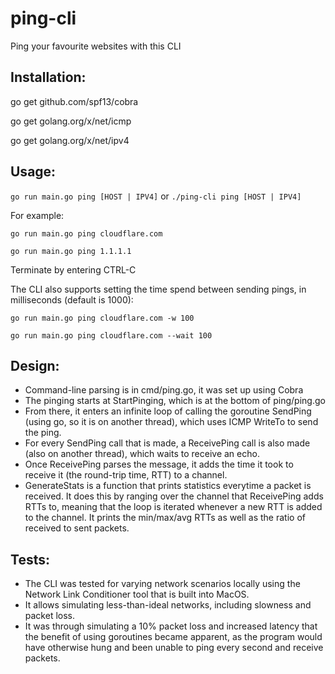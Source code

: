 # ping-cli
Ping your favourite websites with this CLI

## Installation:

go get github.com/spf13/cobra

go get golang.org/x/net/icmp

go get golang.org/x/net/ipv4

## Usage:

`go run main.go ping [HOST | IPV4]` or `./ping-cli ping [HOST | IPV4]`

For example:

`go run main.go ping cloudflare.com`

`go run main.go ping 1.1.1.1`

Terminate by entering CTRL-C

The CLI also supports setting the time spend between sending pings, in milliseconds (default is 1000):

`go run main.go ping cloudflare.com -w 100`

`go run main.go ping cloudflare.com --wait 100`

## Design:

- Command-line parsing is in cmd/ping.go, it was set up using Cobra
- The pinging starts at StartPinging, which is at the bottom of ping/ping.go
- From there, it enters an infinite loop of calling the goroutine SendPing (using go, so it is on another thread), which uses ICMP WriteTo to send the ping.
- For every SendPing call that is made, a ReceivePing call is also made (also on another thread), which waits to receive an echo.
- Once ReceivePing parses the message, it adds the time it took to receive it (the round-trip time, RTT) to a channel.
- GenerateStats is a function that prints statistics everytime a packet is received. It does this by ranging over the channel that ReceivePing adds RTTs to, meaning
  that the loop is iterated whenever a new RTT is added to the channel. It prints the min/max/avg RTTs as well as the ratio of received to sent packets.

## Tests:

- The CLI was tested for varying network scenarios locally using the Network Link Conditioner tool that is built into MacOS.
- It allows simulating less-than-ideal networks, including slowness and packet loss.
- It was through simulating a 10% packet loss and increased latency that the benefit of using goroutines became apparent, as the
  program would have otherwise hung and been unable to ping every second and receive packets.
